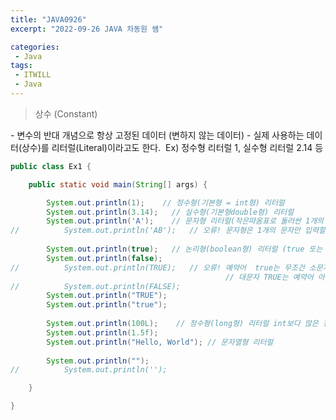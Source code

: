 ```yaml
---
title: "JAVA0926"
excerpt: "2022-09-26 JAVA 차동원 쌤"

categories:
 - Java
tags:
 - ITWILL
 - Java
---
```

<Blockquote> 상수 (Constant) </Blockquote>
- 변수의 반대 개념으로 항상 고정된 데이터 (변하지 않는 데이터)     
- 실제 사용하는 데이터(상수)를 리터럴(Literal)이라고도 한다.   
&nbsp;Ex) 정수형 리터럴 1, 실수형 리터럴 2.14 등   
<br>

```java   
public class Ex1 {

	public static void main(String[] args) {

		System.out.println(1);	  // 정수형(기본형 = int형) 리터럴  
		System.out.println(3.14);	// 실수형(기본형double형) 리터럴
		System.out.println('A');	// 문자형 리터럴(작은따옴표로 둘러싼 1개의 문자)
//	        System.out.println('AB');	// 오류! 문자형은 1개의 문자만 입력할 수 있다!
		
		System.out.println(true);	// 논리형(boolean형) 리터럴 (true 또는 false) - 이미 정해진 예약어
		System.out.println(false);
//	        System.out.println(TRUE);	// 오류! 예약어  true는 무조건 소문자로 써야함!
									            // 대문자 TRUE는 예약어 아님!
//	        System.out.println(FALSE);
		System.out.println("TRUE");
		System.out.println("true");
		
		System.out.println(100L);	 // 정수형(long형) 리터럴 int보다 많은 정수들을 저장
		System.out.println(1.5f);
		System.out.println("Hello, World");	// 문자열형 리터럴
		
		System.out.println("");
//	        System.out.println('');

	}

}
```
